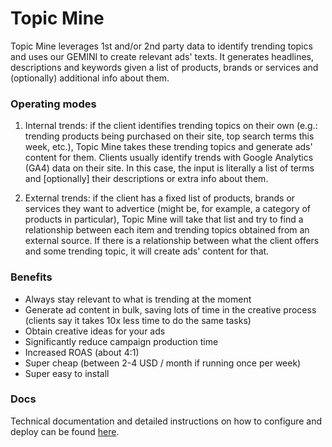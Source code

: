 <!--
 Copyright 2023 Google LLC

 Licensed under the Apache License, Version 2.0 (the "License");
 you may not use this file except in compliance with the License.
 You may obtain a copy of the License at

      https://www.apache.org/licenses/LICENSE-2.0

 Unless required by applicable law or agreed to in writing, software
 distributed under the License is distributed on an "AS IS" BASIS,
 WITHOUT WARRANTIES OR CONDITIONS OF ANY KIND, either express or implied.
 See the License for the specific language governing permissions and
 limitations under the License.
 -->

# Topic Mine

Topic Mine leverages 1st and/or 2nd party data to identify trending topics and uses our GEMINI to create relevant ads' texts. It generates headlines, descriptions and keywords given a list of products, brands or services and (optionally) additional info about them.

### Operating modes

1. Internal trends: if the client identifies trending topics on their own (e.g.: trending products being purchased on their site, top search terms this week, etc.), Topic Mine takes these trending topics and generate ads' content for them. Clients usually identify trends with Google Analytics (GA4) data on their site. In this case, the input is literally a list of terms and [optionally] their descriptions or extra info about them.

2. External trends: if the client has a fixed list of products, brands or services they want to advertice (might be, for example, a category of products in particular), Topic Mine will take that list and try to find a relationship between each item and trending topics obtained from an external source. If there is a relationship between what the client offers and some trending topic, it will create ads' content for that.

### Benefits

- Always stay relevant to what is trending at the moment
- Generate ad content in bulk, saving lots of time in the creative process (clients say it takes 10x less time to do the same tasks)
- Obtain creative ideas for your ads
- Significantly reduce campaign production time
- Increased ROAS (about 4:1)
- Super cheap (between 2-4 USD / month if running once per week)
- Super easy to install

### Docs

Technical documentation and detailed instructions on how to configure and deploy can be found [here](https://github.com/google-marketing-solutions/topic-mine/wiki).